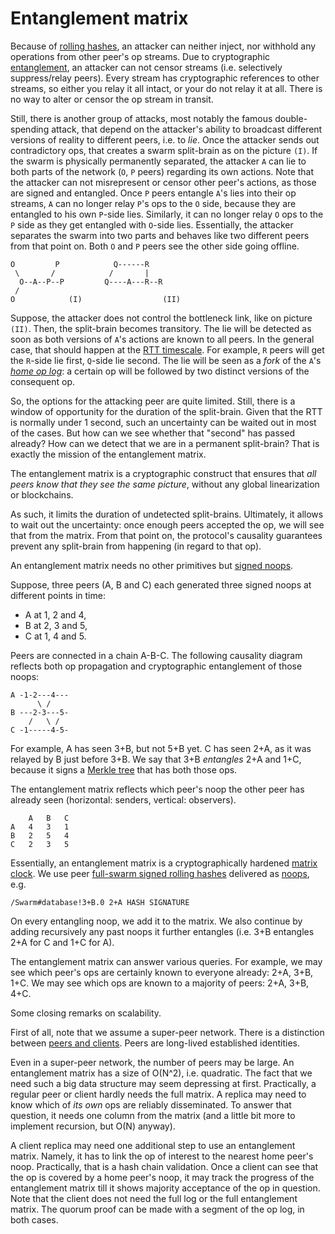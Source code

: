 # Entanglement matrix

Because of [rolling hashes](crypto.md), an attacker can neither inject, nor withhold any operations from other peer's op streams.
Due to cryptographic [entanglement](noop.md), an attacker can not censor streams (i.e. selectively suppress/relay peers).
Every stream has cryptographic references to other streams, so either you relay it all intact, or your do not relay it at all.
There is no way to alter or censor the op stream in transit.

Still, there is another group of attacks, most notably the famous double-spending attack, that depend on the attacker's ability to broadcast different versions of reality to different peers, i.e. to *lie*.
Once the attacker sends out contradictory ops, that creates a swarm split-brain as on the picture `(I)`.
If the swarm is physically permanently separated, the attacker `A` can lie to both parts of the network (`O`, `P` peers) regarding its own actions.
Note that the attacker can not misrepresent or censor other peer's actions, as those are signed and entangled.
Once `P` peers entangle `A`'s lies into their op streams, `A` can no longer relay `P`'s ops to the `O` side, because they are entangled to his own `P`-side lies.
Similarly, it can no longer relay `O` ops to the `P` side as they get entangled with `O`-side lies.
Essentially, the attacker separates the swarm into two parts and behaves like two different peers from that point on.
Both `O` and `P` peers see the other side going offline.

    O         P            Q------R
     \       /            /       |
      O--A--P--P         Q----A---R--R
     /
    O            (I)                  (II)

Suppose, the attacker does not control the bottleneck link, like on picture `(II)`.
Then, the split-brain becomes transitory.
The lie will be detected as soon as both versions of `A`'s actions are known to all peers.
In the general case, that should happen at the [RTT timescale][rtt].
For example, `R` peers will get the `R`-side lie first, `Q`-side lie second.
The lie will be seen as a *fork* of the `A`'s [*home op log*](crypto.md): a certain op will be followed by two distinct versions of the consequent op.

So, the options for the attacking peer are quite limited.
Still, there is a window of opportunity for the duration of the split-brain.
Given that the RTT is normally under 1 second, such an uncertainty can be waited out in most of the cases. But how can we see whether that "second" has passed already? How can we detect that we are in a permanent split-brain? That is exactly the mission of the entanglement matrix.

The entanglement matrix is a cryptographic construct that ensures that *all peers know that they see the same picture*, without any global linearization or blockchains.

As such, it limits the duration of undetected split-brains.
Ultimately, it allows to wait out the uncertainty: once enough peers accepted the op, we will see that from the matrix.
From that point on, the protocol's causality guarantees prevent any split-brain from happening (in regard to that op).

An entanglement matrix needs no other primitives but [signed noops](noop.md).

Suppose, three peers (A, B and C) each generated three signed noops at different points in time:
* A at 1, 2 and 4,
* B at 2, 3 and 5,
* C at 1, 4 and 5.

Peers are connected in a chain A-B-C.
The following causality diagram reflects both op propagation and cryptographic entanglement of those noops:

    A -1-2---4---
          \ /
    B ---2-3---5-
        /   \ /
    C -1-----4-5-

For example, A has seen 3+B, but not 5+B yet.
C has seen 2+A, as it was relayed by B just before 3+B.
We say that 3+B *entangles* 2+A and 1+C, because it signs a [Merkle tree][merkle] that has both those ops.

The entanglement matrix reflects which peer's noop the other peer has already seen (horizontal: senders, vertical: observers).

        A   B   C
    A   4   3   1
    B   2   5   4
    C   2   3   5

Essentially, an entanglement matrix is a cryptographically hardened [matrix clock][mc].
We use peer [full-swarm signed rolling hashes](crypto.md) delivered as [noops](noop.md), e.g.

    /Swarm#database!3+B.0 2+A HASH SIGNATURE

On every entangling noop, we add it to the matrix.
We also continue by adding recursively any past noops it further entangles (i.e. 3+B entangles 2+A for C and 1+C for A).

The entanglement matrix can answer various queries.
For example, we may see which peer's ops are certainly known to everyone already: 2+A, 3+B, 1+C.
We may see which ops are known to a majority of peers: 2+A, 3+B, 4+C.

Some closing remarks on scalability.

First of all, note that we assume a super-peer network.
There is a distinction between [peers and clients](replica.md).
Peers are long-lived established identities.

Even in a super-peer network, the number of peers may be large.
An entanglement matrix has a size of O(N^2), i.e. quadratic.
The fact that we need such a big data structure may seem depressing at first.
Practically, a regular peer or client hardly needs the full matrix.
A replica may need to know which of *its own* ops are reliably disseminated.
To answer that question, it needs one column from the matrix (and a little bit more to implement recursion, but O(N) anyway).

A client replica may need one additional step to use an entanglement matrix.
Namely, it has to link the op of interest to the nearest home peer's noop.
Practically, that is a hash chain validation.
Once a client can see that the op is covered by a home peer's noop, it may track the progress of the entanglement matrix till it shows majority acceptance of the op in question.
Note that the client does not need the full log or the full entanglement matrix.
The quorum proof can be made with a segment of the op log, in both cases.

[mc]: https://en.wikipedia.org/wiki/Matrix_clock
[merkle]: https://en.wikipedia.org/wiki/Merkle_tree
[rtt]: https://en.wikipedia.org/wiki/Round-trip_delay_time

